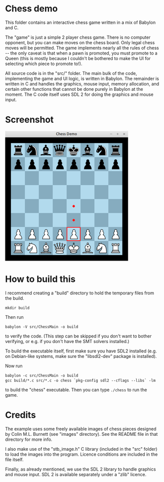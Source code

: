 # Chess demo

This folder contains an interactive chess game written in a mix of
Babylon and C.

The "game" is just a simple 2 player chess game. There is no computer
opponent, but you can make moves on the chess board. Only legal chess
moves will be permitted. The game implements nearly all the rules of
chess -- the only caveat is that when a pawn is promoted, you must
promote to a Queen (this is mostly because I couldn't be bothered to
make the UI for selecting which piece to promote to!).

All source code is in the "src/" folder. The main bulk of the code,
implementing the game and UI logic, is written in Babylon. The
remainder is written in C and handles the graphics, mouse input,
memory allocation, and certain other functions that cannot be done
purely in Babylon at the moment. The C code itself uses SDL 2 for
doing the graphics and mouse input.


# Screenshot

![](screenshot.png)


# How to build this

I recommend creating a "build" directory to hold the temporary files
from the build.

    mkdir build

Then run

    babylon -V src/ChessMain -o build

to verify the code. (This step can be skipped if you don't want to
bother verifying, or e.g. if you don't have the SMT solvers
installed.)

To build the executable itself, first make sure you have SDL2
installed (e.g. on Debian-like systems, make sure the "libsdl2-dev"
package is installed).

Now run

    babylon -c src/ChessMain -o build
    gcc build/*.c src/*.c -o chess `pkg-config sdl2 --cflags --libs` -lm

to build the "chess" executable. Then you can type `./chess` to run
the game.


# Credits

The example uses some freely available images of chess pieces designed
by Colin M.L. Burnett (see "images" directory). See the README file in
that directory for more info.

I also make use of the "stb_image.h" C library (included in the "src"
folder) to load the images into the program. Licence conditions are
included in the file itself.

Finally, as already mentioned, we use the SDL 2 library to handle
graphics and mouse input. SDL 2 is available separately under a "zlib"
licence.
